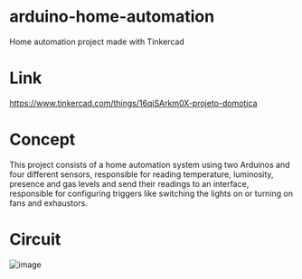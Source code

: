 # arduino-home-automation
Home automation project made with Tinkercad

# Link
https://www.tinkercad.com/things/16qiSArkm0X-projeto-domotica

# Concept
This project consists of a home automation system using two Arduinos and four different sensors, responsible for reading temperature, luminosity, presence and gas levels and send their readings to an interface, responsible for configuring triggers like switching the lights on or turning on fans and exhaustors. 

# Circuit
![image](https://github.com/Arkhandyr/home-automation/assets/61789326/a9dbb6a9-1f24-4531-a8c8-73f09c4ac5e6)
